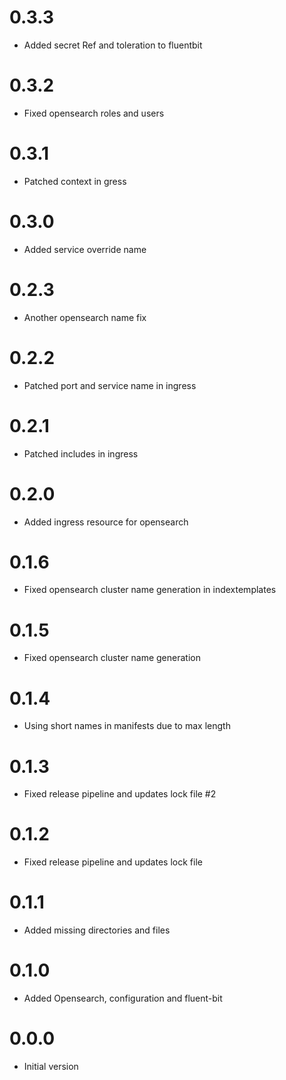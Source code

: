 # 0.3.3
- Added secret Ref and toleration to fluentbit

# 0.3.2
- Fixed opensearch roles and users

# 0.3.1
- Patched context in gress

# 0.3.0
- Added service override name

# 0.2.3
- Another opensearch name fix

# 0.2.2
- Patched port and service name in ingress

# 0.2.1
- Patched includes in ingress

# 0.2.0
- Added ingress resource for opensearch

# 0.1.6
- Fixed opensearch cluster name generation in indextemplates

# 0.1.5
- Fixed opensearch cluster name generation

# 0.1.4
- Using short names in manifests due to max length

# 0.1.3
- Fixed release pipeline and updates lock file #2

# 0.1.2
- Fixed release pipeline and updates lock file

# 0.1.1
- Added missing directories and files

# 0.1.0
- Added Opensearch, configuration and fluent-bit

# 0.0.0
- Initial version
